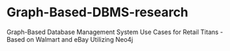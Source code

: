 # Graph-Based-DBMS-research
Graph-Based Database Management System Use Cases for Retail Titans - Based on Walmart and eBay Utilizing Neo4j
